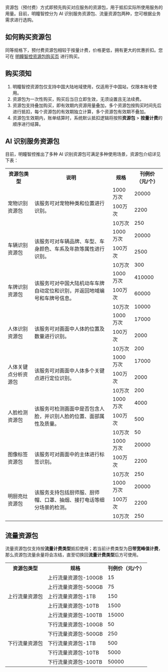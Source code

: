 资源包（预付费）方式即预先购买对应服务的资源包，用于抵扣实际所使用服务的用量。目前，明瞳智控分为 AI 识别服务资源包、流量资源包两种，您可根据业务需求进行选购。

## 如何购买资源包

同等规格下，预付费资源包相较于按量计费，价格更低，拥有更大的优惠折扣。您可在 [明瞳智控资源包购买页](https://buy.cloud.tencent.com/iss) 进行购买。

## 购买须知

1. 明瞳智控资源包仅支持中国大陆地域使用，仅适用于中国站，仅限本账号使用。
2. 资源包为一次性购买，购买后当日立即生效，无须设置且无法续费。
3. 资源包支持叠加购买，即有效期内资源用量叠加，多个资源包按购买时间先后进行抵扣，每个资源包的有效期独立计算，多个资源包有效期不叠加。
4. 资源包生效期内，账单结算时，系统默认抵扣逻辑将按照**资源包** > **按量计费**的顺序进行结算。

## AI 识别服务资源包

目前，明瞳智控推出了多种 AI 识别资源包可满足多种使用场景，资源包介绍详见下表：

<table>
   <tr>
      <th>资源包类型</td>
      <th>说明</td>
      <th>规格</td>
      <th>刊例价（元/个）</td>
   </tr>
   <tr>
      <td rowspan=3>宠物识别资源包</td>
      <td rowspan=3>该服务可对宠物种类和位置进行识别。</td>
      <td>1000万次</td>
      <td>20000</td>
   </tr>
   <tr>
      <td>100万次</td>
      <td>2200</td>
   </tr>
   <tr>
      <td>10万次</td>
      <td>250</td>
   </tr>
   <tr>
      <td rowspan=3>车辆识别资源包</td>
			<td rowspan=3>该服务可对车辆品牌、车型、车身颜色、车系及年款等属性进行识别。</td>
      <td>1000万次</td>
      <td>20000</td>
   </tr>
   <tr>
      <td>100万次</td>
      <td>2500</td>
   </tr>
   <tr>
      <td>10万次</td>
      <td>300</td>
   </tr>
   <tr>
      <td rowspan=3>车牌识别资源包</td>
			 <td rowspan=3>该服务可对中国大陆机动车车牌自动定位和识别，并返回地域编号和车牌号信息。</td>
      <td>1000万次</td>
      <td>410000</td>
   </tr>
   <tr>
      <td>100万次</td>
      <td>60000</td>
   </tr>
   <tr>
      <td>10万次</td>
      <td>10000</td>
   </tr>
   <tr>
      <td rowspan=3>人体识别资源包</td>
		 <td rowspan=3>该服务可对画面中人体的位置及数量进行识别。</td>
      <td>1000万次</td>
      <td>17000</td>
   </tr>
   <tr>
      <td>100万次</td>
      <td>2000</td>
   </tr>
   <tr>
      <td>10万次</td>
      <td>200</td>
   </tr>
   <tr>
      <td rowspan=3>人体关键点分析资源包</td>
			<td rowspan=3>该服务可对画面中人体多个关键点进行定位识别。</td>
      <td>1000万次</td>
      <td>17000</td>
   </tr>
   <tr>
      <td>100万次</td>
      <td>2000</td>
   </tr>
   <tr>
      <td>10万次</td>
      <td>200</td>
   </tr>
   <tr>
      <td rowspan=3>人脸检测资源包</td>
			<td rowspan=3>该服务可检测画面中是否包含人脸，并识别人脸的位置、面部属性及质量。</td>
      <td>1000万次</td>
      <td>4000</td>
   </tr>
   <tr>
      <td>100万次</td>
      <td>500</td>
   </tr>
   <tr>
      <td>10万次</td>
      <td>50</td>
   </tr>
   <tr>
      <td rowspan=3>图像标签资源包</td>
			   <td rowspan=3>该服务可对画面中的主体进行标签识别。</td>
      <td>1000万次</td>
      <td>20000</td>
   </tr>
   <tr>
      <td>100万次</td>
      <td>2200</td>
   </tr>
   <tr>
      <td>10万次</td>
      <td>250</td>
   </tr>
   <tr>
      <td rowspan=3>明厨亮灶资源包</td>
			 <td rowspan=3>该服务支持包括厨师服、厨师帽、口罩、抽烟、接打电话等细分场景的检测。</td>
      <td>1000万次</td>
      <td>20000</td>
   </tr>
   <tr>
      <td>100万次</td>
      <td>2200</td>
   </tr>
   <tr>
      <td>10万次</td>
      <td>250</td>
   </tr>
</table>

## 流量资源包
流量资源包仅支持按**流量计费类型**抵扣使用；若当前计费类型为**日带宽峰值计费**，那么资源包流量余量将会冻结，直至切换回**流量计费类型**后方可使用。

<table>
   <tr>
      <th>资源包类型</td>
      <th>规格</td>
      <th>刊例价（元/个）</td>
   </tr>
   <tr>
      <td rowspan=5>上行流量资源包</td>
      <td>上行流量资源包-100GB</td>
      <td>15</td>
   </tr>
   <tr>
      <td>上行流量资源包-500GB</td>
      <td>75</td>
   </tr>
   <tr>
      <td>上行流量资源包-1TB</td>
      <td>150</td>
   </tr>
   <tr>
      <td>上行流量资源包-10TB</td>
      <td>1500</td>
   </tr>
	 <tr>
      <td>上行流量资源包-100TB</td>
      <td>15000</td>
   </tr>
     <tr>
      <td rowspan=5>下行流量资源包</td>
      <td>下行流量资源包-100GB</td>
      <td>50</td>
   </tr>
   <tr>
      <td>下行流量资源包-500GB</td>
      <td>250</td>
   </tr>
   <tr>
      <td>下行流量资源包-1TB</td>
      <td>500</td>
   </tr>
   <tr>
      <td>下行流量资源包-10TB</td>
      <td>5000</td>
   </tr>
	 <tr>
      <td>下行流量资源包-100TB</td>
      <td>50000</td>
   </tr>
</table>
